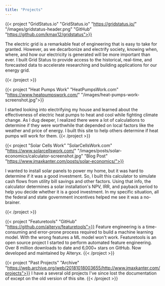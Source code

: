 ```yaml
---
title: "Projects"
---
```


{{< project "GridStatus.io" "GridStatus.io" "https://gridstatus.io/" "/images/gridstatus-header.png" "GitHub" "https://github.com/kmax12/gridstatus">}}

The electric grid is a remarkable feat of engineering that is easy to take for granted. However, as we decarbonize and electrify society, knowing when, where, and how our electricity is generated will be more important than ever. I built Grid Status to provide access to the historical, real-time, and forecasted data to accelerate researching and building applications for our energy grid. 

{{< /project  >}}

{{< project "Heat Pumps Work" "HeatPumpsWork.com" "https://www.heatpumpswork.com/" "/images/heat-pumps-work-screenshot.jpg">}}

I started looking into electrifying my house and learned about the effectiveness of electric heat pumps to heat and cool while fighting climate change. As I dug deeper, I realized there were a lot of calculations to determine if they were worthwhile that depended on local factors like the weather and price of energy. I built this site to help others determine if heat pumps will work for them.
{{< /project  >}}

{{< project "Solar Cells Work" "SolarCellsWork.com" "https://www.solarcellswork.com/" "/images/posts/solar-economics/calculator-screenshot.jpg" "Blog Post" "https://www.jmaxkanter.com/posts/solar-economics/">}}

I wanted to install solar panels to power my home, but it was hard to determine if it was a good investment. So, I built this calculator to simulate cash flows from utility bill savings and other factors. Using that info, the calculator determines a solar installation's NPV, IRR, and payback period to help you decide whether it is a good investment. In my specific situation, all the federal and state government incentives helped me see it was a no-brainer.

{{< /project  >}}

{{< project "Featuretools" "GitHub" "https://github.com/alteryx/featuretools">}}
Feature engineering is a time-consuming and error-prone process required to build a machine learning model. With the wrong features a ML model won't work. Featuretools is an open source project I started to perform automated feature engineering. Over 8 million downloads to date and 6,000+ stars on GitHub. Now developed and maintained by Alteryx.
{{< /project  >}}

{{< project "Past Projects" "Archive" "https://web.archive.org/web/20181018003655/http://www.jmaxkanter.com/projects">}}
I have a several old projects I've since lost the documentation of except on the old version of this site.
{{< /project  >}}
